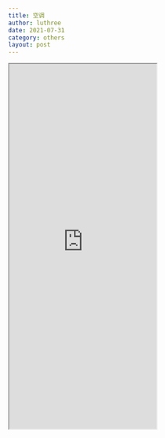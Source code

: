 ```yaml
---
title: 空调
author: luthree
date: 2021-07-31
category: others
layout: post
---
```


<iframe height="740" src="https://ac.yunyoujun.cn"></iframe>

